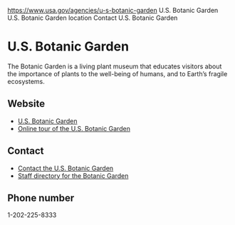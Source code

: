 

https://www.usa.gov/agencies/u-s-botanic-garden
U.S. Botanic Garden
U.S. Botanic Garden location
Contact U.S. Botanic Garden

U.S. Botanic Garden
===================

The Botanic Garden is a living plant museum that educates visitors about the importance of plants to the well-being of humans, and to Earth’s fragile ecosystems.

Website
-------

* [U.S. Botanic Garden](http://www.usbg.gov/)
* [Online tour of the U.S. Botanic Garden](https://www.usbg.gov/take-virtual-tour)

Contact
-------

* [Contact the U.S. Botanic Garden](http://www.usbg.gov/contact-us-botanic-garden)
* [Staff directory for the Botanic Garden](https://www.usbg.gov/about-us/employee-directory)

Phone number
------------

1-202-225-8333
